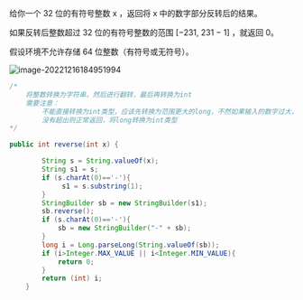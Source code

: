 给你一个 32 位的有符号整数 x ，返回将 x 中的数字部分反转后的结果。

如果反转后整数超过 32 位的有符号整数的范围 [−231,  231 − 1] ，就返回 0。

假设环境不允许存储 64 位整数（有符号或无符号）。

![image-20221216184951994](C:\Users\WZ\AppData\Roaming\Typora\typora-user-images\image-20221216184951994.png)

```java
/*
	将整数转换为字符串，然后进行翻转，最后再转换为int
	需要注意：
		不能直接转换为int类型，应该先转换为范围更大的long，不然如果输入的数字过大，会直接错，		  然后判断翻转后的数字是否超出的int的取值范围，超出直接return 0;
		没有超出则正常返回，将long转换为int类型
*/

public int reverse(int x) {

        String s = String.valueOf(x);
        String s1 = s;
        if (s.charAt(0)=='-'){
             s1 = s.substring(1);
        }
        StringBuilder sb = new StringBuilder(s1);
        sb.reverse();
        if (s.charAt(0)=='-'){
            sb = new StringBuilder("-" + sb);
        }
        long i = Long.parseLong(String.valueOf(sb));
        if (i>Integer.MAX_VALUE || i<Integer.MIN_VALUE){
            return 0;
        }
        return (int) i;
    }
```

